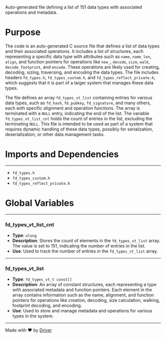 <!--------------------------------------------------------------------------------->
<!-- IMPORTANT: This file is auto-generated by Driver (https://driver.ai). -------->
<!-- Manual edits may be overwritten on future commits. --------------------------->
<!--------------------------------------------------------------------------------->

Auto-generated file defining a list of 151 data types with associated operations and metadata.

# Purpose
The code is an auto-generated C source file that defines a list of data types and their associated operations. It includes a list of structures, each representing a specific data type with attributes such as `name`, `name_len`, `align`, and function pointers for operations like `new_`, `decode`, `size`, `walk`, `decode_footprint`, and `encode`. These operations are likely used for creating, decoding, sizing, traversing, and encoding the data types. The file includes headers `fd_types.h`, `fd_types_custom.h`, and `fd_types_reflect_private.h`, which suggests that it is part of a larger system that manages these data types.

The file defines an array `fd_types_vt_list` containing entries for various data types, such as `fd_hash`, `fd_pubkey`, `fd_signature`, and many others, each with specific alignment and operation functions. The array is terminated with a `NULL` entry, indicating the end of the list. The variable `fd_types_vt_list_cnt` holds the count of entries in the list, excluding the terminating `NULL`. This file is intended to be used as part of a system that requires dynamic handling of these data types, possibly for serialization, deserialization, or other data management tasks.
# Imports and Dependencies

---
- `fd_types.h`
- `fd_types_custom.h`
- `fd_types_reflect_private.h`


# Global Variables

---
### fd\_types\_vt\_list\_cnt
- **Type**: ``ulong``
- **Description**: Stores the count of elements in the `fd_types_vt_list` array. The value is set to 151, indicating the number of entries in the list.
- **Use**: Used to track the number of entries in the `fd_types_vt_list` array.


---
### fd\_types\_vt\_list
- **Type**: ``fd_types_vt_t const[]``
- **Description**: An array of constant structures, each representing a type with associated metadata and function pointers. Each element in the array contains information such as the name, alignment, and function pointers for operations like creation, decoding, size calculation, walking, footprint decoding, and encoding.
- **Use**: Used to store and manage metadata and operations for various types in the system.



---
Made with ❤️ by [Driver](https://www.driver.ai/)